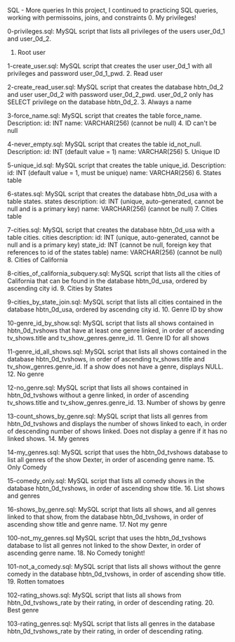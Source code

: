 SQL - More queries
In this project, I continued to practicing SQL queries, working with permissoins, joins, and constraints
0. My privileges!

0-privileges.sql: MySQL script that lists all privileges of the users user_0d_1 and user_0d_2.
1. Root user

1-create_user.sql: MySQL script that creates the user user_0d_1 with all privileges and password user_0d_1_pwd.
2. Read user

2-create_read_user.sql: MySQL script that creates the database hbtn_0d_2 and user user_0d_2 with password user_0d_2_pwd.
user_0d_2 only has SELECT privilege on the database hbtn_0d_2.
3. Always a name

3-force_name.sql: MySQL script that creates the table force_name.
Description:
id: INT
name: VARCHAR(256) (cannot be null)
4. ID can't be null

4-never_empty.sql: MySQL script that creates the table id_not_null.
Description:
id: INT (default value = 1)
name: VARCHAR(256)
5. Unique ID

5-unique_id.sql: MySQL script that creates the table unique_id.
Description:
id: INT (default value = 1, must be unique)
name: VARCHAR(256)
6. States table

6-states.sql: MySQL script that creates the database hbtn_0d_usa with a table states.
states description:
id: INT (unique, auto-generated, cannot be null and is a primary key)
name: VARCHAR(256) (cannot be null)
7. Cities table

7-cities.sql: MySQL script that creates the database hbtn_0d_usa with a table cities.
cities description:
id: INT (unique, auto-generated, cannot be null and is a primary key)
state_id: INT (cannot be null, foreign key that references to id of the states table)
name: VARCHAR(256) (cannot be null)
8. Cities of California

8-cities_of_california_subquery.sql: MySQL script that lists all the cities of California that can be found in the database hbtn_0d_usa, ordered by ascending city id.
9. Cities by States

9-cities_by_state_join.sql: MySQL script that lists all cities contained in the database hbtn_0d_usa, ordered by ascending city id.
10. Genre ID by show

10-genre_id_by_show.sql: MySQL script that lists all shows contained in hbtn_0d_tvshows that have at least one genre linked, in order of ascending tv_shows.title and tv_show_genres.genre_id.
11. Genre ID for all shows

11-genre_id_all_shows.sql: MySQL script that lists all shows contained in the database hbtn_0d_tvshows, in order of ascending tv_shows.title and tv_show_genres.genre_id.
If a show does not have a genre, displays NULL.
12. No genre

12-no_genre.sql: MySQL script that lists all shows contained in hbtn_0d_tvshows without a genre linked, in order of ascending tv_shows.title and tv_show_genres.genre_id.
13. Number of shows by genre

13-count_shows_by_genre.sql: MySQL script that lists all genres from hbtn_0d_tvshows and displays the number of shows linked to each, in order of descending number of shows linked.
Does not display a genre if it has no linked shows.
14. My genres

14-my_genres.sql: MySQL script that uses the hbtn_0d_tvshows database to list all genres of the show Dexter, in order of ascending genre name.
15. Only Comedy

15-comedy_only.sql: MySQL script that lists all comedy shows in the database hbtn_0d_tvshows, in order of ascending show title.
16. List shows and genres

16-shows_by_genre.sql: MySQL script that lists all shows, and all genres linked to that show, from the database hbtn_0d_tvshows, in order of ascending show title and genre name.
17. Not my genre

100-not_my_genres.sql MySQL script that uses the hbtn_0d_tvshows database to list all genres not linked to the show Dexter, in order of ascending genre name.
18. No Comedy tonight!

101-not_a_comedy.sql: MySQL script that lists all shows without the genre comedy in the database hbtn_0d_tvshows, in order of ascending show title.
19. Rotten tomatoes

102-rating_shows.sql: MySQL script that lists all shows from hbtn_0d_tvshows_rate by their rating, in order of descending rating.
20. Best genre

103-rating_genres.sql: MySQL script that lists all genres in the database hbtn_0d_tvshows_rate by their rating, in order of descending rating.
